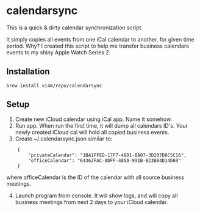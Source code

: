 # calendarsync

This is a quick & dirty calendar synchronization script. 

It simply copies all events from one iCal calendar to another, for given time period. 
Why? 
I created this script to help me transfer business calendars events to my shiny Apple Watch Series 2. 

## Installation

	brew install vi4m/repo/calendarsync
	
## Setup 


1. Create new iCloud calendar using iCal app. Name it somehow. 
2. Run app. When run the first time, it will dump all calendars ID's. Your newly created iCloud cal will hold all copied business events. 
3. Create ~/.calendarsync.json similar to: 

```
	{
		"privateCalendar": "1BA1FFED-17F7-48D1-BA07-3D207D8C5C16",
		"officeCalendar": "64362FAC-8DFF-485A-991B-B23B84D14D69"
	}
```

   where officeCalendar is the ID of the calendar with all source business meetings. 

4. Launch program from console. It will show logs, and will copy all business meetings from next 2 days to your iCloud calendar.
